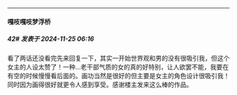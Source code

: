﻿
*****

####  嘎吱嘎吱梦浮桥  
##### 42#       发表于 2024-11-25 06:16

看了两话还没看完先来回复一下，其实一开始世界观和男的没有很吸引我，但这个女主的人设太赞了！一种…老干部气质的女的真的好特别，让人欲罢不能，我要在有空的时候慢慢看后面的。画功当然是很好的但主要是女主的角色设计很吸引我！同时因为画得很好就更令人感到享受。感谢楼主发来这么棒的作品。


